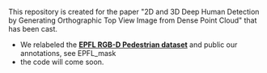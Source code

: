 This repository is created for the paper "2D and 3D Deep Human Detection by Generating Orthographic Top View Image from Dense Point Cloud" that has been cast. 
 

- We relabeled the [**EPFL RGB-D Pedestrian dataset**](https://www.epfl.ch/labs/cvlab/data/data-rgbd-pedestrian/) and public our annotations, see EPFL_mask
- the code will come soon.
